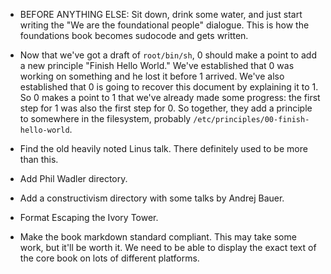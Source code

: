 
- BEFORE ANYTHING ELSE: Sit down, drink some water, and just start writing the "We are the foundational people" dialogue. This is how the foundations book becomes sudocode and gets written.

- Now that we've got a draft of `root/bin/sh`, 0 should make a point to add a new principle "Finish Hello World." We've established that 0 was working on something and he lost it before 1 arrived. We've also established that 0 is going to recover this document by explaining it to 1. So 0 makes a point to 1 that we've already made some progress: the first step for 1 was also the first step for 0. So together, they add a principle to somewhere in the filesystem, probably `/etc/principles/00-finish-hello-world`.

- Find the old heavily noted Linus talk. There definitely used to be more than this.

- Add Phil Wadler directory.

- Add a constructivism directory with some talks by Andrej Bauer.

- Format Escaping the Ivory Tower.

- Make the book markdown standard compliant. This may take some work, but it'll be worth it. We need to be able to display the exact text of the core book on lots of different platforms.

